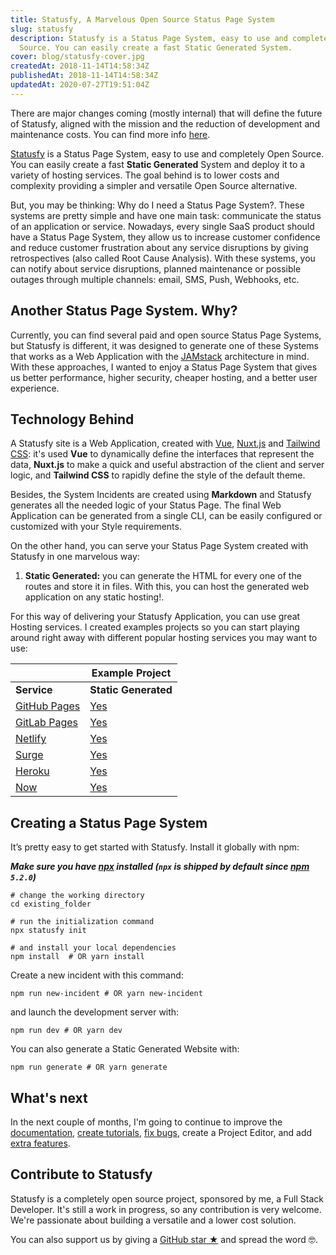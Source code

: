 ```yaml
---
title: Statusfy, A Marvelous Open Source Status Page System
slug: statusfy
description: Statusfy is a Status Page System, easy to use and completely Open
  Source. You can easily create a fast Static Generated System.
cover: blog/statusfy-cover.jpg
createdAt: 2018-11-14T14:58:34Z
publishedAt: 2018-11-14T14:58:34Z
updatedAt: 2020-07-27T19:51:04Z
---
```


<docs-alert>

There are major changes coming (mostly internal) that will define the future of Statusfy, aligned with the mission and the reduction of development and maintenance costs. You can find more info [here](https://github.com/juliomrqz/statusfy/issues/551).

</docs-alert>

[Statusfy](/statusfy) is a Status Page System, easy to use and completely Open Source. You can easily create a fast **Static Generated** System and deploy it to a variety of hosting services. The goal behind is to lower costs and complexity providing a simpler and versatile Open Source alternative.

But, you may be thinking: Why do I need a Status Page System?. These systems are pretty simple and have one main task: communicate the status of an application or service. Nowadays, every single SaaS product should have a Status Page System, they allow us to increase customer confidence and reduce customer frustration about any service disruptions by giving retrospectives (also called Root Cause Analysis). With these systems, you can notify about service disruptions, planned maintenance or possible outages through multiple channels: email, SMS, Push, Webhooks, etc.

## Another Status Page System. Why?

Currently, you can find several paid and open source Status Page Systems, but Statusfy is different, it was designed to generate one of these Systems that works as a Web Application with the [JAMstack](https://jamstack.org/) architecture in mind. With these approaches, I wanted to enjoy a Status Page System that gives us better performance, higher security, cheaper hosting, and a better user experience.

## Technology Behind

A Statusfy site is a Web Application, created with [Vue](http://vuejs.org/), [Nuxt.js](https://nuxtjs.org/) and [Tailwind CSS](https://tailwindcss.com/): it's used **Vue** to dynamically define the interfaces that represent the data, **Nuxt.js** to make a quick and useful abstraction of the client and server logic, and **Tailwind CSS** to rapidly define the style of the default theme.

Besides, the System Incidents are created using **Markdown** and Statusfy generates all the needed logic of your Status Page. The final Web Application can be generated from a single CLI, can be easily configured or customized with your Style requirements.

On the other hand, you can serve your Status Page System created with Statusfy in one marvelous way: 

1. **Static Generated:** you can generate the HTML for every one of the routes and store it in files. With this, you can host the generated web application on any static hosting!.

For this way of delivering your Statusfy Application, you can use great Hosting services. I created examples projects so you can start playing around right away with different popular hosting services you may want to use:

|                                                                                       | Example Project                                                                        |
|---------------------------------------------------------------------------------------|----------------------------------------------------------------------------------------|
| **Service**                                                                           | **Static Generated**                                                                   |
| [GitHub Pages](https://docs.statusfy.co/guide/deploy.html#github-pages)               | [Yes](https://github.com/juliomrqz/statusfy/tree/develop/examples/github-pages-static) |
| [GitLab Pages](https://docs.statusfy.co/guide/deploy.html#gitlab-pages-and-gitlab-ci) | [Yes](https://github.com/juliomrqz/statusfy/tree/develop/examples/gitlab-pages-static) |
| [Netlify](https://docs.statusfy.co/guide/deploy.html#netlify)                         | [Yes](https://github.com/juliomrqz/statusfy/tree/develop/examples/netlify-static)      |
| [Surge](https://docs.statusfy.co/guide/deploy.html#surge)                             | [Yes](https://github.com/juliomrqz/statusfy/tree/develop/examples/surge-static)        |
| [Heroku](https://docs.statusfy.co/guide/deploy.html#heroku)                           | [Yes](https://github.com/juliomrqz/statusfy/tree/develop/examples/heroku-static)       |
| [Now](https://docs.statusfy.co/guide/deploy.html#now)                                 | [Yes](https://github.com/juliomrqz/statusfy/tree/develop/examples/now-v2-static)       |

## Creating a Status Page System

It’s pretty easy to get started with Statusfy. Install it globally with npm:

***Make sure you have [npx](https://www.npmjs.com/package/npx) installed (`npx` is shipped by default since [npm](https://www.npmjs.com/get-npm) `5.2.0`)***

```shell
# change the working directory
cd existing_folder

# run the initialization command
npx statusfy init

# and install your local dependencies
npm install  # OR yarn install
```

Create a new incident with this command:

```shell
npm run new-incident # OR yarn new-incident
```

and launch the development server with:

```shell
npm run dev # OR yarn dev
```

You can also generate a Static Generated Website with:

```shell
npm run generate # OR yarn generate
```

## What's next

In the next couple of months, I'm going to continue to improve the [documentation](https://docs.statusfy.co), [create tutorials](/blog), [fix bugs](https://github.com/juliomrqz/statusfy), create a Project Editor, and add [extra features](https://docs.statusfy.co/guide/#todo).

## Contribute to Statusfy

Statusfy is a completely open source project, sponsored by me, a Full Stack Developer. It's still a work in progress, so any contribution is very welcome. We're passionate about building a versatile and a lower cost solution.

You can also support us by giving a [GitHub star ★](https://github.com/juliomrqz/statusfy) and spread the word 🤓.

